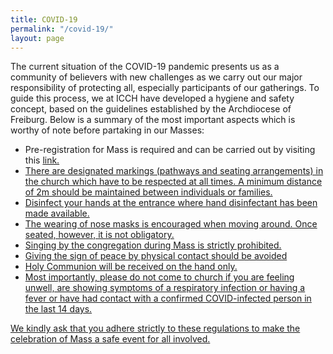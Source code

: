 ```yaml
---
title: COVID-19
permalink: "/covid-19/"
layout: page
---
```

The current situation of the COVID-19 pandemic presents us as a community of believers with new challenges as we carry out our major responsibility of protecting all, especially participants of our gatherings. To guide this process, we at ICCH have developed a hygiene and safety concept, based on the guidelines established by the Archdiocese of Freiburg. Below is a summary of the most important aspects which is worthy of note before partaking in our Masses:
- Pre-registration for Mass is required and can be carried out by visiting this <a href="http://www.international-catholic-community-heidelberg.com/mass-attendance-registration-form/"> link.
- There are designated markings (pathways and seating arrangements) in the church which have to be respected at all times. A minimum distance of 2m should be maintained between individuals or families.
- Disinfect your hands at the entrance where hand disinfectant has been made available.
- The wearing of nose masks is encouraged when moving around. Once seated, however, it is not obligatory.
- Singing by the congregation during Mass is strictly prohibited.
- Giving the sign of peace by physical contact should be avoided
- Holy Communion will be received on the hand only.
- Most importantly, please do not come to church if you are feeling unwell, are showing symptoms of a respiratory infection or having a fever or have had contact with a confirmed COVID-infected person in the last 14 days.

We kindly ask that you adhere strictly to these regulations to make the celebration of Mass a safe event for all involved.
